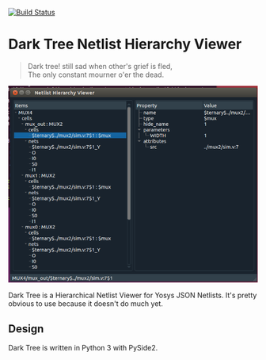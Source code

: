 [![Build Status](https://dev.azure.com/neilpturley/test-build/_apis/build/status/nturley.darktree?branchName=master)](https://dev.azure.com/neilpturley/test-build/_build/latest?definitionId=1&branchName=master)

# Dark Tree Netlist Hierarchy Viewer

> Dark tree! still sad when other's grief is fled, <br/>
> The only constant mourner o'er the dead.

![screenshot](doc/screenshot.png)

Dark Tree is a Hierarchical Netlist Viewer for Yosys JSON Netlists. It's pretty obvious to use because it doesn't do much yet.

## Design

Dark Tree is written in Python 3 with PySide2.

